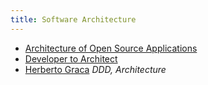 ```yaml
---
title: Software Architecture
---
```


- [Architecture of Open Source Applications](https://aosabook.org/en/index.html)
- [Developer to Architect](https://developertoarchitect.com/)
- [Herberto Graca](https://herbertograca.com/) *DDD, Architecture*
